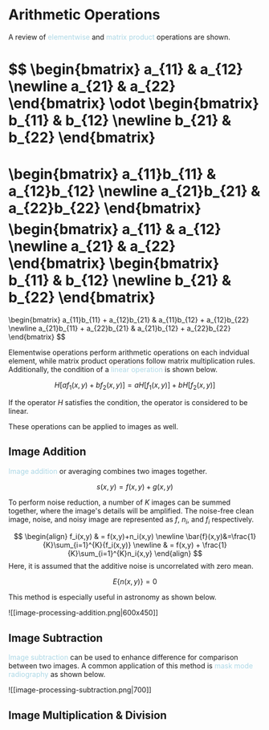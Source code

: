 # Arithmetic Operations

A review of <span style = "color:lightblue">elementwise</span> and <span style = "color:lightblue">matrix product</span> operations are shown.

$$
\begin{bmatrix}
	a_{11} & a_{12} \newline
	a_{21} & a_{22}
\end{bmatrix}
\odot
\begin{bmatrix}
	b_{11} & b_{12} \newline
	b_{21} & b_{22}
\end{bmatrix}
=
\begin{bmatrix}
	a_{11}b_{11} & a_{12}b_{12} \newline
	a_{21}b_{21} & a_{22}b_{22}
\end{bmatrix}
$$
$$
\begin{bmatrix}
	a_{11} & a_{12} \newline
	a_{21} & a_{22}
\end{bmatrix}
\begin{bmatrix}
	b_{11} & b_{12} \newline
	b_{21} & b_{22}
\end{bmatrix}
=
\begin{bmatrix}
	a_{11}b_{11} + a_{12}b_{21} & a_{11}b_{12} + a_{12}b_{22} \newline
	a_{21}b_{11} + a_{22}b_{21} & a_{21}b_{12} + a_{22}b_{22}
\end{bmatrix}
$$

Elementwise operations perform arithmetic operations on each indvidual element, while matrix product operations follow matrix multiplication rules. Additionally, the condition of a <span style = "color:lightblue">linear operation</span> is shown below.

$$H[af_1(x,y)+bf_2(x,y)]=aH[f_1(x,y)]+bH[f_2(x,y)]$$

If the operator $H$ satisfies the condition, the operator is considered to be linear.

These operations can be applied to images as well.

## Image Addition

<span style = "color:lightblue">Image addition</span> or averaging combines two images together.

$$s(x,y)=f(x,y)+g(x,y)$$

To perform noise reduction, a number of $K$ images can be summed together, where the image's details will be amplified. The noise-free clean image, noise, and noisy image are represented as $f$, $n_i$, and $f_i$ respectively.

$$
\begin{align}
	f_i(x,y) & = f(x,y)+n_i(x,y) \newline
	\bar{f}(x,y)&=\frac{1}{K}\sum_{i=1}^{K}{f_i(x,y)} \newline
	& = f(x,y) + \frac{1}{K}\sum_{i=1}^{K}n_i{x,y}
\end{align}
$$
Here, it is assumed that the additive noise is uncorrelated with zero mean.

$$E\{n(x,y)\}=0$$

This method is especially useful in astronomy as shown below.

![[image-processing-addition.png|600x450]]

## Image Subtraction

<span style = "color:lightblue">Image subtraction</span> can be used to enhance difference for comparison between two images. A common application of this method is <span style = "color:lightblue">mask mode radiography</span> as shown below.

![[image-processing-subtraction.png|700]]

## Image Multiplication & Division

